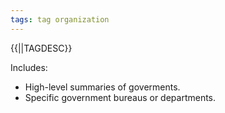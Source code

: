 ```yaml
---
tags: tag organization
---
```

{{||TAGDESC}}

Includes:

- High-level summaries of goverments.
- Specific government bureaus or departments.
